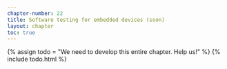```yaml
---
chapter-number: 22
title: Software testing for embedded devices (soon)
layout: chapter
toc: true
---
```


{% assign todo = "We need to develop this entire chapter. Help us!" %}
{% include todo.html %}

